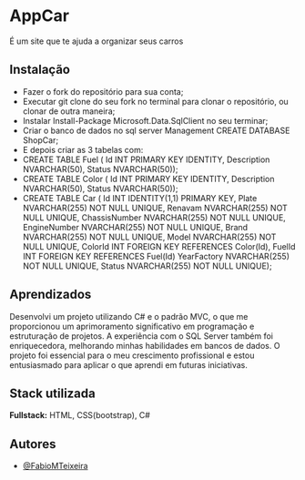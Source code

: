 
# AppCar

É um site que te ajuda a organizar seus carros

## Instalação

- Fazer o fork do repositório para sua conta;
- Executar git clone do seu fork no terminal para clonar o repositório, ou clonar de outra maneira;
- Instalar Install-Package Microsoft.Data.SqlClient no seu terminar;
- Criar o banco de dados no sql server Management CREATE DATABASE ShopCar;
- E depois criar as 3 tabelas com: 
- CREATE TABLE Fuel (
    Id INT PRIMARY KEY IDENTITY,
    Description NVARCHAR(50),
    Status NVARCHAR(50));
- CREATE TABLE Color (
    Id INT PRIMARY KEY IDENTITY,
    Description NVARCHAR(50),
    Status NVARCHAR(50));
- CREATE TABLE Car (
    Id INT IDENTITY(1,1) PRIMARY KEY,
    Plate NVARCHAR(255) NOT NULL UNIQUE,
    Renavam NVARCHAR(255) NOT NULL UNIQUE,
    ChassisNumber NVARCHAR(255) NOT NULL UNIQUE,
    EngineNumber NVARCHAR(255) NOT NULL UNIQUE,
    Brand NVARCHAR(255) NOT NULL UNIQUE,
    Model NVARCHAR(255) NOT NULL UNIQUE,
    ColorId INT FOREIGN KEY REFERENCES Color(Id),
    FuelId INT FOREIGN KEY REFERENCES Fuel(Id)
    YearFactory NVARCHAR(255) NOT NULL UNIQUE,
    Status NVARCHAR(255) NOT NULL UNIQUE);
## Aprendizados

Desenvolvi um projeto utilizando C# e o padrão MVC, o que me proporcionou um aprimoramento significativo em programação e estruturação de projetos. A experiência com o SQL Server também foi enriquecedora, melhorando minhas habilidades em bancos de dados. O projeto foi essencial para o meu crescimento profissional e estou entusiasmado para aplicar o que aprendi em futuras iniciativas.

## Stack utilizada

**Fullstack:** HTML, CSS(bootstrap), C#





## Autores

- [@FabioMTeixeira](https://github.com/FabioMTeixeira)

